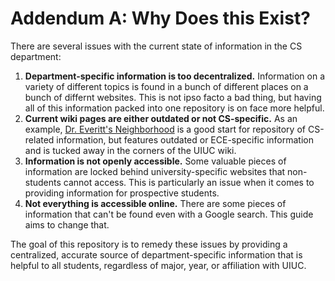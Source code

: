 # Addendum A: Why Does this Exist?

There are several issues with the current state of information in the CS department:
1. **Department-specific information is too decentralized.** Information on a variety of different topics is found in a bunch of different places on a bunch of differnt websites. This is not ipso facto a bad thing, but having all of this information packed into one repository is on face more helpful.
2. **Current wiki pages are either outdated or not CS-specific.** As an example, [Dr. Everitt's Neighborhood](https://wiki.illinois.edu//wiki/display/HKNDEN/Home) is a good start for repository of CS-related information, but features outdated or ECE-specific information and is tucked away in the corners of the UIUC wiki.
3. **Information is not openly accessible.** Some valuable pieces of information are locked behind university-specific websites that non-students cannot access. This is particularly an issue when it comes to providing information for prospective students.
4. **Not everything is accessible online.** There are some pieces of information that can't be found even with a Google search. This guide aims to change that.

The goal of this repository is to remedy these issues by providing a centralized, accurate source of department-specific information that is helpful to all students, regardless of major, year, or affiliation with UIUC.
